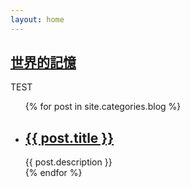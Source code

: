 ```yaml
---
layout: home
---
```


<section class="index-content blog">
  <ui class="home-head">
    <h1 class="home-head-title">
      <a href="/"><span>世界的記憶</span></a>
    </h1>
    <!--
        <li style="text-align:right"><a href="/test"><span>Love</span></a></li>
    -->
    <div class="divider"></div>
    <div class="home-head-summary">TEST</div>
  </ui>

  <ul class="artical-list">
  {% for post in site.categories.blog %}
    <li>
      <h2><a href="{{ post.url }}">{{ post.title }}</a></h2>
        <div class="title-desc">{{ post.description }}</div>
    </li>
  {% endfor %}
  </ul>

  <div class="aside"></div>

</section>


